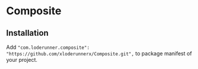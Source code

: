 # Composite
## Installation
Add ```"com.loderunner.composite": "https://github.com/xloderunnerx/Composite.git",``` to package manifest of your project.